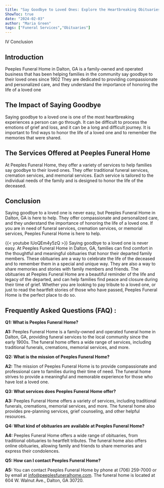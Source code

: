 ```yaml
---
title: "Say Goodbye to Loved Ones: Explore the Heartbreaking Obituaries at Peeples Funeral Home in Dalton, GA"
ShowToc: true 
date: "2024-02-03"
author: "Maria Green" 
tags: ["Funeral Services","Obituaries"]
---
```

IV Conclusion

## Introduction
Peeples Funeral Home in Dalton, GA is a family-owned and operated business that has been helping families in the community say goodbye to their loved ones since 1902 They are dedicated to providing compassionate and personalized care, and they understand the importance of honoring the life of a loved one 

## The Impact of Saying Goodbye
Saying goodbye to a loved one is one of the most heartbreaking experiences a person can go through. It can be difficult to process the emotions of grief and loss, and it can be a long and difficult journey. It is important to find ways to honor the life of a loved one and to remember the memories that were shared. 

## The Services Offered at Peeples Funeral Home
At Peeples Funeral Home, they offer a variety of services to help families say goodbye to their loved ones. They offer traditional funeral services, cremation services, and memorial services. Each service is tailored to the individual needs of the family and is designed to honor the life of the deceased. 

## Conclusion
Saying goodbye to a loved one is never easy, but Peeples Funeral Home in Dalton, GA is here to help. They offer compassionate and personalized care, and they understand the importance of honoring the life of a loved one. If you are in need of funeral services, cremation services, or memorial services, Peeples Funeral Home is here to help.

{{< youtube lUoQEm4y5zQ >}} 
Saying goodbye to a loved one is never easy. At Peeples Funeral Home in Dalton, GA, families can find comfort in the thoughtful and meaningful obituaries that honor their departed family members. These obituaries are a way to celebrate the life of the deceased and to remember them in a special and unique way. They are also a way to share memories and stories with family members and friends. The obituaries at Peeples Funeral Home are a beautiful reminder of the life and legacy of the departed, and can help families find peace and closure during their time of grief. Whether you are looking to pay tribute to a loved one, or just to read the heartfelt stories of those who have passed, Peeples Funeral Home is the perfect place to do so.

## Frequently Asked Questions (FAQ) :
**Q1: What is Peeples Funeral Home?**

**A1:** Peeples Funeral Home is a family-owned and operated funeral home in Dalton, GA, providing funeral services to the local community since the early 1900s. The funeral home offers a wide range of services, including traditional funerals, cremations, memorial services, and more. 

**Q2: What is the mission of Peeples Funeral Home?**

**A2:** The mission of Peeples Funeral Home is to provide compassionate and professional care to families during their time of need. The funeral home strives to provide a meaningful and memorable experience for those who have lost a loved one. 

**Q3: What services does Peeples Funeral Home offer?**

**A3:** Peeples Funeral Home offers a variety of services, including traditional funerals, cremations, memorial services, and more. The funeral home also provides pre-planning services, grief counseling, and other helpful resources. 

**Q4: What kind of obituaries are available at Peeples Funeral Home?**

**A4:** Peeples Funeral Home offers a wide range of obituaries, from traditional obituaries to heartfelt tributes. The funeral home also offers online obituaries, allowing family and friends to share memories and express their condolences. 

**Q5: How can I contact Peeples Funeral Home?**

**A5:** You can contact Peeples Funeral Home by phone at (706) 259-7000 or by email at info@peeplesfuneralhome.com. The funeral home is located at 604 W. Walnut Ave., Dalton, GA 30720.



